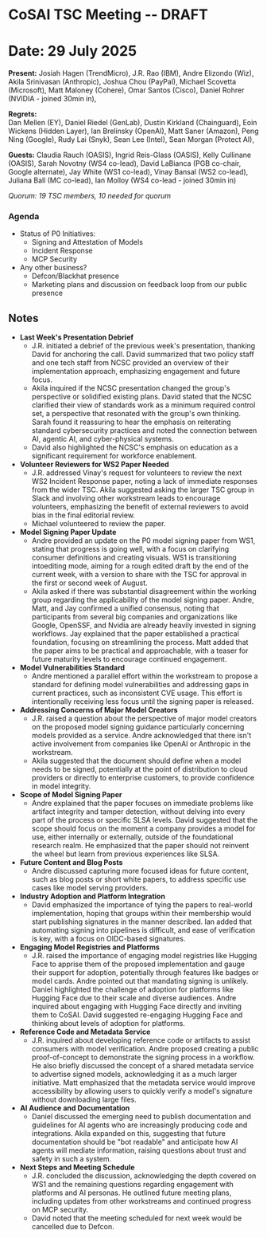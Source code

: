 # CoSAI TSC Meeting -- DRAFT

# Date: 29 July 2025

**Present:**  Josiah Hagen (TrendMicro), J.R. Rao (IBM), Andre Elizondo (Wiz), Akila Srinivasan (Anthropic), Joshua Chou (PayPal), Michael Scovetta (Microsoft), Matt Maloney (Cohere), Omar Santos (Cisco), Daniel Rohrer (NVIDIA \- joined 30min in), 

**Regrets:**  
Dan Mellen (EY), Daniel Riedel (GenLab), Dustin Kirkland (Chainguard), Eoin Wickens (Hidden Layer), Ian Brelinsky (OpenAI),  Matt Saner (Amazon), Peng Ning (Google), Rudy Lai (Snyk), Sean Lee (Intel), Sean Morgan (Protect AI),

**Guests:** Claudia Rauch (OASIS), Ingrid Reis-Glass (OASIS), Kelly Cullinane (OASIS), Sarah Novotny (WS4 co-lead), David LaBianca (PGB co-chair, Google alternate), Jay White (WS1 co-lead), Vinay Bansal (WS2 co-lead), Juliana Ball (MC co-lead), Ian Molloy (WS4 co-lead \- joined 30min in)

*Quorum: 19 TSC members, 10 needed for quorum*

### Agenda

* Status of P0 Initiatives:  
  * Signing and Attestation of Models  
  * Incident Response  
  * MCP Security  
* Any other business?  
  * Defcon/Blackhat presence  
  * Marketing plans and discussion on feedback loop from our public presence

## Notes

* **Last Week's Presentation Debrief**  
  *  J.R. initiated a debrief of the previous week's presentation, thanking David for anchoring the call. David summarized that two policy staff and one tech staff from NCSC provided an overview of their implementation approach, emphasizing engagement and future focus.  
  * Akila inquired if the NCSC presentation changed the group's perspective or solidified existing plans. David stated that the NCSC clarified their view of standards work as a minimum required control set, a perspective that resonated with the group's own thinking. Sarah found it reassuring to hear the emphasis on reiterating standard cybersecurity practices and noted the connection between AI, agentic AI, and cyber-physical systems.  
  * David also highlighted the NCSC's emphasis on education as a significant requirement for workforce enablement.  
* **Volunteer Reviewers for WS2 Paper Needed**  
  * J.R. addressed Vinay's request for volunteers to review the next WS2 Incident Response paper, noting a lack of immediate responses from the wider TSC. Akila suggested asking the larger TSC group in Slack and involving other workstream leads to encourage volunteers, emphasizing the benefit of external reviewers to avoid bias in the final editorial review.  
  * Michael volunteered to review the paper.  
* **Model Signing Paper Update**   
  * Andre provided an update on the P0 model signing paper from WS1, stating that progress is going well, with a focus on clarifying consumer definitions and creating visuals. WS1 is transitioning intoediting mode, aiming for a rough edited draft by the end of the current week, with a version to share with the TSC for approval in the first or second week of August.  
  * Akila asked if there was substantial disagreement within the working group regarding the applicability of the model signing paper. Andre, Matt, and Jay confirmed a unified consensus, noting that participants from several big companies and organizations like Google, OpenSSF, and Nvidia are already heavily invested in signing workflows. Jay explained that the paper established a practical foundation, focusing on streamlining the process. Matt added that the paper aims to be practical and approachable, with a teaser for future maturity levels to encourage continued engagement.  
* **Model Vulnerabilities Standard**  
  * Andre mentioned a parallel effort within the workstream to propose a standard for defining model vulnerabilities and addressing gaps in current practices, such as inconsistent CVE usage. This effort is intentionally receiving less focus until the signing paper is released.  
* **Addressing Concerns of Major Model Creators**   
  * J.R. raised a question about the perspective of major model creators on the proposed model signing guidance particularly concerning models provided as a service. Andre acknowledged that there isn't active involvement from companies like OpenAI or Anthropic in the workstream.   
  * Akila suggested that the document should define when a model needs to be signed, potentially at the point of distribution to cloud providers or directly to enterprise customers, to provide confidence in model integrity.  
* **Scope of Model Signing Paper**  
  * Andre explained that the paper focuses on immediate problems like artifact integrity and tamper detection, without delving into every part of the process or specific SLSA levels. David suggested that the scope should focus on the moment a company provides a model for use, either internally or externally, outside of the foundational research realm. He emphasized that the paper should not reinvent the wheel but learn from previous experiences like SLSA.  
* **Future Content and Blog Posts**   
  * Andre discussed capturing more focused ideas for future content, such as blog posts or short white papers, to address specific use cases like model serving providers.   
* **Industry Adoption and Platform Integration**   
  * David emphasized the importance of tying the papers to real-world implementation, hoping that groups within their membership would start publishing signatures in the manner described. Ian added that automating signing into pipelines is difficult, and ease of verification is key, with a focus on OIDC-based signatures.  
* **Engaging Model Registries and Platforms**  
  *  J.R. raised the importance of engaging model registries like Hugging Face to apprise them of the proposed implementation and gauge their support for adoption, potentially through features like badges or model cards. Andre pointed out that mandating signing is unlikely. Daniel highlighted the challenge of adoption for platforms like Hugging Face due to their scale and diverse audiences. Andre inquired about engaging with Hugging Face directly and inviting them to CoSAI.  David suggested re-engaging Hugging Face and thinking about levels of adoption for platforms.  
* **Reference Code and Metadata Service**  
  *  J.R. inquired about developing reference code or artifacts to assist consumers with model verification. Andre proposed creating a public proof-of-concept to demonstrate the signing process in a workflow. He also briefly discussed the concept of a shared metadata service to advertise signed models, acknowledging it as a much larger initiative. Matt emphasized that the metadata service would improve accessibility by allowing users to quickly verify a model's signature without downloading large files.  
* **AI Audience and Documentation**  
  * Daniel discussed the emerging need to publish documentation and guidelines for AI agents who are increasingly producing code and integrations. Akila expanded on this, suggesting that future documentation should be "bot readable" and anticipate how AI agents will mediate information, raising questions about trust and safety in such a system.  
* **Next Steps and Meeting Schedule**   
  * J.R. concluded the discussion, acknowledging the depth covered on WS1 and the remaining questions regarding engagement with platforms and AI personas. He outlined future meeting plans, including updates from other workstreams and continued progress on MCP security.  
  * David noted that the meeting scheduled for next week would be cancelled due to Defcon.





